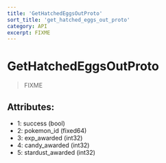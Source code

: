 ```yaml
---
title: 'GetHatchedEggsOutProto'
sort_title: 'get_hatched_eggs_out_proto'
category: API
excerpt: FIXME
---
```


# GetHatchedEggsOutProto

> FIXME

## Attributes:

- 1: success (bool)
- 2: pokemon_id (fixed64) 
- 3: exp_awarded (int32) 
- 4: candy_awarded (int32) 
- 5: stardust_awarded (int32) 

